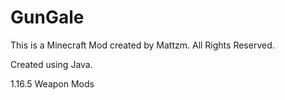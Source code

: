 # GunGale
This is a Minecraft Mod created by Mattzm. All Rights Reserved.

Created using Java.

1.16.5 Weapon Mods
